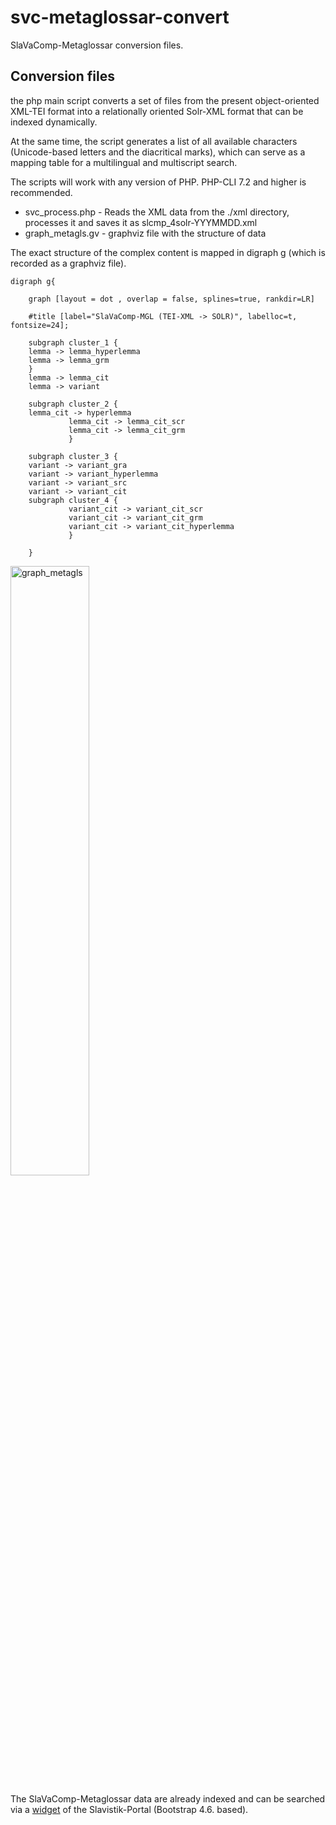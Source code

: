 # svc-metaglossar-convert
 <p>SlaVaComp-Metaglossar conversion files.</p>
 
 <h2>Conversion files</h2>
 
<p>the php main script converts a set of files from the present object-oriented XML-TEI format into a relationally oriented Solr-XML format that can be indexed dynamically.</p>
<p>At the same time, the script generates a list of all available characters (Unicode-based letters and the diacritical marks), which can serve as a mapping table for a multilingual and multiscript search.</p>

 <p>The scripts will work with any version of PHP. PHP-CLI 7.2 and higher is recommended.</p>
 <ul>
   <li>svc_process.php - Reads the XML data from the ./xml directory, processes it and saves it as slcmp_4solr-YYYMMDD.xml</li>
   <li>graph_metagls.gv - graphviz file with the structure of data</li>
 </ul>
 
<p>The exact structure of the complex content is mapped in digraph g (which is recorded as a graphviz file).</p>

```
digraph g{ 

	graph [layout = dot , overlap = false, splines=true, rankdir=LR]

	#title [label="SlaVaComp-MGL (TEI-XML -> SOLR)", labelloc=t, fontsize=24];
	
	subgraph cluster_1 {
    lemma -> lemma_hyperlemma
    lemma -> lemma_grm
	}
    lemma -> lemma_cit 
    lemma -> variant 
	
	subgraph cluster_2 {
	lemma_cit -> hyperlemma
			 lemma_cit -> lemma_cit_scr
			 lemma_cit -> lemma_cit_grm
			 }
 
 	subgraph cluster_3 {
	variant -> variant_gra
	variant -> variant_hyperlemma
	variant -> variant_src
	variant -> variant_cit
	subgraph cluster_4 {
			 variant_cit -> variant_cit_scr
			 variant_cit -> variant_cit_grm
			 variant_cit -> variant_cit_hyperlemma
			 }
			 
	}
```
<img src="./gv/graph_metagls.jpg" alt="graph_metagls" width="50%" height="auto">


<p>The SlaVaComp-Metaglossar data are already indexed and can be searched via a <a href="https://slavistik-portal.de/tools/metaglossar/index.html" target="_blank">widget</a> of the Slavistik-Portal (Bootstrap 4.6. based).</p>